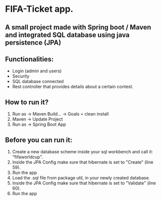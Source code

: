 # FIFA-Ticket app. 
## A small project made with Spring boot / Maven and integrated SQL database using java persistence (JPA)

## Functionalities:
- Login (admin and users)
- Security
- SQL database connected
- Rest controller that provides details about a certain contest.


## How to run it?

 1) Run as -> Maven Build... -> Goals = clean install
 2) Maven -> Update Project
 3) Run as -> Spring Boot App


## Before you can run it: 
1) Create a new database scheme inside your sql workbench and call it: "fifaworldcup".
2) Inside the JPA Config make sure that hibernate is set to "Create" (line 59).
3) Run the app
4) Load the .sql file from package util, in your newly created database.
5) Inside the JPA Config make sure that hibernate is set to "Validate" (line 60).
6) Run the app
